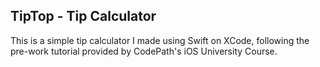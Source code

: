 TipTop - Tip Calculator
----- 

This is a simple tip calculator I made using Swift on XCode, following the pre-work tutorial provided by CodePath's 
iOS University Course. 
